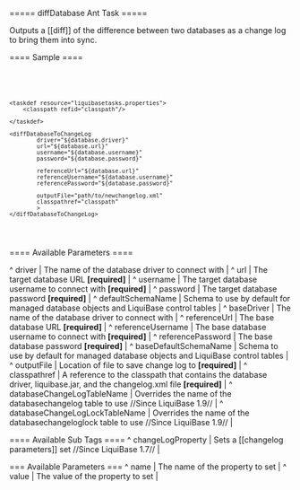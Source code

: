 ===== diffDatabase Ant Task =====

Outputs a [[diff]] of the difference between two databases as a change log to bring them into sync.

==== Sample ====

<code xml>
<target name="diff-database" depends="prepare">

    <taskdef resource="liquibasetasks.properties">
        <classpath refid="classpath"/>

    </taskdef>

    <diffDatabaseToChangeLog
            driver="${database.driver}"
            url="${database.url}"
            username="${database.username}"
            password="${database.password}"

            referenceUrl="${database.url}"
            referenceUsername="${database.username}"
            referencePassword="${database.password}"

            outputFile="path/to/newchangelog.xml"
            classpathref="classpath"
            >
    </diffDatabaseToChangeLog>
</target>
</code>



==== Available Parameters ====

^ driver  | The name of the database driver to connect with  | 
^ url  | The target database URL **[required]**  | 
^ username  | The target database username to connect with **[required]**  | 
^ password  | The target database password **[required]**  | 
^ defaultSchemaName  | Schema to use by default for managed database objects and LiquiBase control tables  |
^ baseDriver  | The name of the database driver to connect with  | 
^ referenceUrl  | The base database URL **[required]**  | 
^ referenceUsername  | The base database username to connect with **[required]**  | 
^ referencePassword  | The base database password **[required]**  | 
^ baseDefaultSchemaName  | Schema to use by default for managed database objects and LiquiBase control tables  |
^ outputFile  | Location of file to save change log to **[required]**  |
^ classpathref  | A reference to the classpath that contains the database driver, liquibase.jar, and the changelog.xml file **[required]**  | 
^ databaseChangeLogTableName  | Overrides the name of the databasechangelog table to use //Since LiquiBase 1.9// |
^ databaseChangeLogLockTableName  | Overrides the name of the databasechangeloglock table to use //Since LiquiBase 1.9// |

==== Available Sub Tags ====
^ changeLogProperty  | Sets a [[changelog parameters]] set //Since LiquiBase 1.7// | 

=== Available <changeLogProperty> Parameters ===
^ name  | The name of the property to set  | 
^ value  | The value of the property to set  | 
